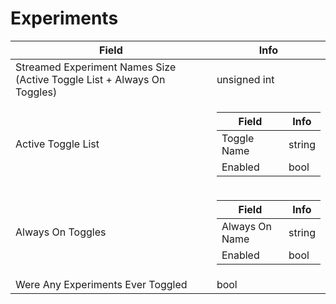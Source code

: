 # Experiments

<table><thead><tr><th>Field</th><th>Info</th></tr></thead><tbody>
<tr><td>Streamed Experiment Names Size (Active Toggle List + Always On Toggles)</td><td>unsigned int</td></tr>
<tr><td>Active Toggle List</td><td><table><thead><tr><th>Field</th><th>Info</th></tr></thead><tbody>
  <tr><td>Toggle Name</td><td>string</td></tr>
  <tr><td>Enabled</td><td>bool</td></tr>
  </tbody></table></td></tr>
<tr><td>Always On Toggles</td><td><table><thead><tr><th>Field</th><th>Info</th></tr></thead><tbody>
  <tr><td>Always On Name</td><td>string</td></tr>
  <tr><td>Enabled</td><td>bool</td></tr>
  </tbody></table></td></tr>
<tr><td>Were Any Experiments Ever Toggled</td><td>bool</td></tr>
</tbody></table>